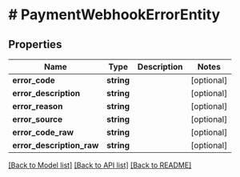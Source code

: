 # # PaymentWebhookErrorEntity

## Properties

Name | Type | Description | Notes
------------ | ------------- | ------------- | -------------
**error_code** | **string** |  | [optional]
**error_description** | **string** |  | [optional]
**error_reason** | **string** |  | [optional]
**error_source** | **string** |  | [optional]
**error_code_raw** | **string** |  | [optional]
**error_description_raw** | **string** |  | [optional]

[[Back to Model list]](../../README.md#models) [[Back to API list]](../../README.md#endpoints) [[Back to README]](../../README.md)
